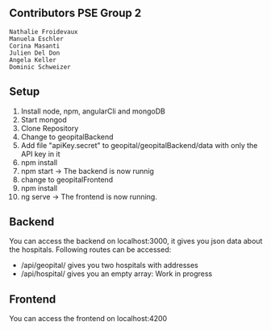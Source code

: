 ## Contributors PSE Group 2

	Nathalie Froidevaux
	Manuela Eschler
	Corina Masanti
	Julien Del Don
	Angela Keller
	Dominic Schweizer
## Setup

 1. Install node, npm, angularCli and mongoDB
 2. Start mongod
 3. Clone Repository
 4. Change to geopitalBackend
 5. Add file "apiKey.secret" to geopital/geopitalBackend/data with only the API key in it
 6. npm install
 7. npm start -> The backend is now runnig
 8. change to geopitalFrontend
 9. npm install
 10. ng serve -> The frontend is now running.

## Backend
You can access the backend on localhost:3000, it gives you json data about the hospitals.
Following routes can be accessed:

 - /api/geopital/ gives you two hospitals with addresses
 - /api/hospital/ gives you an empty array: Work in progress

## Frontend
You can access the frontend on localhost:4200

  

<!--stackedit_data:
eyJoaXN0b3J5IjpbLTE5Mjk4MDY1MzZdfQ==
-->